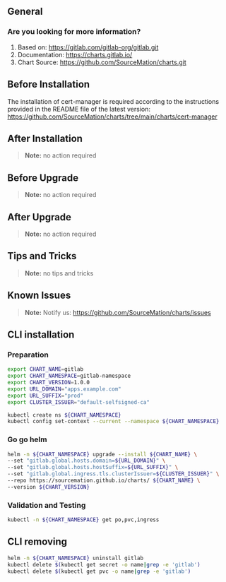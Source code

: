 ## General

### Are you looking for more information?

1. Based on: https://gitlab.com/gitlab-org/gitlab.git
2. Documentation: https://charts.gitlab.io/
3. Chart Source: https://github.com/SourceMation/charts.git


## Before Installation

The installation of cert-manager is required according to the instructions
provided in the README file of the latest version:
https://github.com/SourceMation/charts/tree/main/charts/cert-manager

## After Installation

> **Note:**
> no action required

## Before Upgrade

> **Note:**
> no action required

## After Upgrade

> **Note:**
> no action required


## Tips and Tricks

> **Note:**
> no tips and tricks


## Known Issues

> **Note:**
> Notify us: https://github.com/SourceMation/charts/issues

## CLI installation

### Preparation

```bash
export CHART_NAME=gitlab
export CHART_NAMESPACE=gitlab-namespace
export CHART_VERSION=1.0.0
export URL_DOMAIN="apps.example.com"
export URL_SUFFIX="prod"
export CLUSTER_ISSUER="default-selfsigned-ca"

kubectl create ns ${CHART_NAMESPACE}
kubectl config set-context --current --namespace ${CHART_NAMESPACE}

```

### Go go helm

``` bash
helm -n ${CHART_NAMESPACE} upgrade --install ${CHART_NAME} \
--set "gitlab.global.hosts.domain=${URL_DOMAIN}" \
--set "gitlab.global.hosts.hostSuffix=${URL_SUFFIX}" \
--set "gitlab.global.ingress.tls.clusterIssuer=${CLUSTER_ISSUER}" \
--repo https://sourcemation.github.io/charts/ ${CHART_NAME} \
--version ${CHART_VERSION}

```

### Validation and Testing

```bash
kubectl -n ${CHART_NAMESPACE} get po,pvc,ingress

```

## CLI removing

```bash
helm -n ${CHART_NAMESPACE} uninstall gitlab
kubectl delete $(kubectl get secret -o name|grep -e 'gitlab')
kubectl delete $(kubectl get pvc -o name|grep -e 'gitlab')

```
